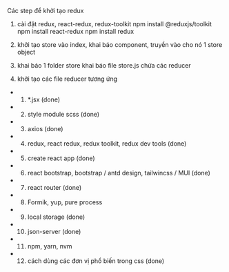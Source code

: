 Các step để khởi tạo redux

1. cài đặt redux, react-redux, redux-toolkit
   npm install @reduxjs/toolkit
   npm install react-redux
   npm install redux

2. khởi tạo store
   vào index, khai báo <Provider> component, truyền vào cho nó 1 store object
3. khai báo 1 folder store
   khai báo file store.js chứa các reducer

4. khởi tạo các file reducer tương ứng

- 1.  \*.jsx (done)
- 2.  style module scss (done)
- 3.  axios (done)
- 4.  redux, react redux, redux toolkit, redux dev tools (done)
- 5.  create react app (done)
- 6.  react bootstrap, bootstrap / antd design, tailwincss / MUI (done)
- 7.  react router (done)
- 8.  Formik, yup, pure process
- 9.  local storage (done)
- 10. json-server (done)
- 11. npm, yarn, nvm
- 12. cách dùng các đơn vị phổ biến trong css (done)
